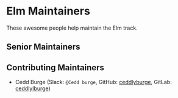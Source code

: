 # Elm Maintainers

These awesome people help maintain the Elm track.

## Senior Maintainers


## Contributing Maintainers

- Cedd Burge (Slack: `@Cedd burge`, GitHub: [ceddlyburge](https://github.com/ceddlyburge), GitLab: [ceddlylburge](https://gitlab.com/ceddlyburge))
